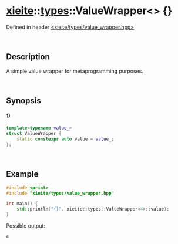 # [xieite](../../xieite.md)\:\:[types](../../types.md)\:\:ValueWrapper\<\> \{\}
Defined in header [<xieite/types/value_wrapper.hpp>](../../../include/xieite/types/value_wrapper.hpp)

&nbsp;

## Description
A simple value wrapper for metaprogramming purposes.

&nbsp;

## Synopsis
#### 1)
```cpp
template<typename value_>
struct ValueWrapper {
    static constexpr auto value = value_;
};
```

&nbsp;

## Example
```cpp
#include <print>
#include "xieite/types/value_wrapper.hpp"

int main() {
    std::println("{}", xieite::types::ValueWrapper<4>::value);
}
```
Possible output:
```
4
```
